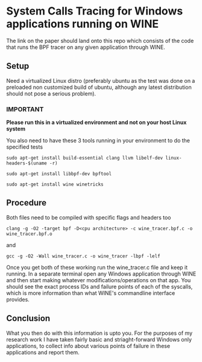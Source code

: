 # System Calls Tracing for Windows applications running on WINE
The link on the paper should land onto this repo which consists of the code that runs the BPF tracer on any given application through WINE.
## Setup
Need a virtualized Linux distro (preferably ubuntu as the test was done on a preloaded non customized build of ubuntu, although any latest distribution should not pose a serious problem).  

### IMPORTANT
**Please run this in a virtualized environment and not on your host Linux system**

You also need to have these 3 tools running in your environment to do the specified tests
```
sudo apt-get install build-essential clang llvm libelf-dev linux-headers-$(uname -r)
```
```
sudo apt-get install libbpf-dev bpftool
```
```
sudo apt-get install wine winetricks
```

## Procedure
Both files need to be compiled with specific flags and headers too
```
clang -g -O2 -target bpf -D<cpu architecture> -c wine_tracer.bpf.c -o wine_tracer.bpf.o
```
and
```
gcc -g -O2 -Wall wine_tracer.c -o wine_tracer -lbpf -lelf

```
Once you get both of these working run the wine_tracer.c file and keep it running. In a separate terminal open any Windows application through WINE and then start making whatever modifications/operations on that app. 
You should see the exact process IDs and failure points of each of the syscalls, which is more information than what WINE's commandline interface provides.

## Conclusion
What you then do with this information is upto you. For the purposes of my research work I have taken fairly basic and striaght-forward Windows only applications, to collect info about various points of failure in these applications and report them.
